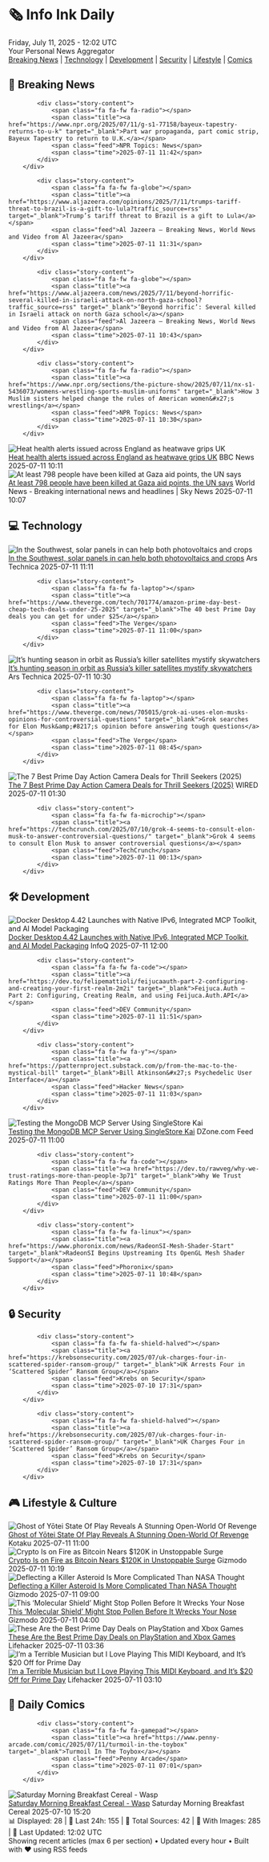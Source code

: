 <!-- Processing 54 RSS feeds at 2025-07-11 12:02:08 UTC -->
<!-- Processing: Garfield -->
<!-- Processing: Cyanide & Happiness -->
<!-- Processing: CNN Top Stories -->
<!-- Processing: Al Jazeera Breaking News -->
<!-- Processing: NPR News -->
<!-- Processing: CBC News -->
<!-- Error processing https://rss.cbc.ca/lineup/topstories.xml: The read operation timed out -->
<!-- Processing: Reuters Top News -->
<!-- Processing: Associated Press Breaking -->
<!-- Processing: ABC News Breaking -->
<!-- Processing: NBC News Breaking -->
<!-- Processing: Guardian World News -->
<!-- Processing: Ars Technica -->
<!-- Processing: O'Reilly Radar -->
<!-- Processing: Slashdot -->
<!-- Processing: Lobsters Python -->
<!-- Processing: Hacker News -->
<!-- Processing: Dev.to -->
<!-- Processing: StackOverflow Blog -->
<!-- Processing: It's FOSS -->
<!-- Error processing https://itsfoss.com/rss/: The read operation timed out -->
<!-- Processing: Red Hat Blog -->
<!-- Processing: Ubuntu Blog -->
<!-- Processing: GitHub Blog -->
<!-- Processing: GitLab Blog -->
<!-- Processing: InfoQ -->
<!-- Processing: DZone -->
<!-- Processing: Lifehacker -->
<!-- Processing: Kotaku -->
<!-- Generated 9 new posts out of 27 feeds processed -->
<div class="newspaper-header">
    <h1 class="newspaper-title">🗞️ Info Ink Daily</h1>
    <div class="newspaper-date">Friday, July 11, 2025 - 12:02 UTC</div>
    <div class="newspaper-subtitle">Your Personal News Aggregator</div>
</div>

<div class="newspaper-nav">
    <a href="#breaking">Breaking News</a> |
    <a href="#tech">Technology</a> |
    <a href="#dev">Development</a> |
    <a href="#security">Security</a> |
    <a href="#lifestyle">Lifestyle</a> |
    <a href="#webcomics">Comics</a>
</div>

<div class="news-section breaking-news" id="breaking">
<h2 class="section-header">🚨 Breaking News</h2>
<div class="stories-container">
<div class="story">
            
            <div class="story-content">
                <span class="fa fa-fw fa-radio"></span>
                <span class="title"><a href="https://www.npr.org/2025/07/11/g-s1-77158/bayeux-tapestry-returns-to-u-k" target="_blank">Part war propaganda, part comic strip, Bayeux Tapestry to return to U.K.</a></span>
                <span class="feed">NPR Topics: News</span>
                <span class="time">2025-07-11 11:42</span>
            </div>
        </div>
<div class="story">
            
            <div class="story-content">
                <span class="fa fa-fw fa-globe"></span>
                <span class="title"><a href="https://www.aljazeera.com/opinions/2025/7/11/trumps-tariff-threat-to-brazil-is-a-gift-to-lula?traffic_source=rss" target="_blank">Trump’s tariff threat to Brazil is a gift to Lula</a></span>
                <span class="feed">Al Jazeera – Breaking News, World News and Video from Al Jazeera</span>
                <span class="time">2025-07-11 11:31</span>
            </div>
        </div>
<div class="story">
            
            <div class="story-content">
                <span class="fa fa-fw fa-globe"></span>
                <span class="title"><a href="https://www.aljazeera.com/news/2025/7/11/beyond-horrific-several-killed-in-israeli-attack-on-north-gaza-school?traffic_source=rss" target="_blank">‘Beyond horrific’: Several killed in Israeli attack on north Gaza school</a></span>
                <span class="feed">Al Jazeera – Breaking News, World News and Video from Al Jazeera</span>
                <span class="time">2025-07-11 10:43</span>
            </div>
        </div>
<div class="story">
            
            <div class="story-content">
                <span class="fa fa-fw fa-radio"></span>
                <span class="title"><a href="https://www.npr.org/sections/the-picture-show/2025/07/11/nx-s1-5436073/womens-wrestling-sports-muslim-uniforms" target="_blank">How 3 Muslim sisters helped change the rules of American women&#x27;s wrestling</a></span>
                <span class="feed">NPR Topics: News</span>
                <span class="time">2025-07-11 10:30</span>
            </div>
        </div>
<div class="story">
            <img src="https://ichef.bbci.co.uk/ace/standard/240/cpsprodpb/f065/live/eb172460-5e37-11f0-b4c7-b192538570c2.jpg" alt="Heat health alerts issued across England as heatwave grips UK" class="story-image" loading="lazy" onerror="this.style.display='none'">
            <div class="story-content">
                <span class="fa fa-fw fa-flag"></span>
                <span class="title"><a href="https://www.bbc.com/news/articles/crmv8x74ky9o" target="_blank">Heat health alerts issued across England as heatwave grips UK</a></span>
                <span class="feed">BBC News</span>
                <span class="time">2025-07-11 10:11</span>
            </div>
        </div>
<div class="story">
            <img src="https://e3.365dm.com/25/07/1920x1080/skynews-gaza-aid_6957523.jpg?20250705015000" alt="At least 798 people have been killed at Gaza aid points, the UN says" class="story-image" loading="lazy" onerror="this.style.display='none'">
            <div class="story-content">
                <span class="fa fa-fw fa-satellite"></span>
                <span class="title"><a href="https://news.sky.com/story/at-least-798-people-have-been-killed-at-gaza-aid-points-the-un-says-13395360" target="_blank">At least 798 people have been killed at Gaza aid points, the UN says</a></span>
                <span class="feed">World News - Breaking international news and headlines | Sky News</span>
                <span class="time">2025-07-11 10:07</span>
            </div>
        </div>
</div>
</div>
<div class="news-section tech-news" id="tech">
<h2 class="section-header">💻 Technology</h2>
<div class="stories-container">
<div class="story">
            <img src="https://cdn.arstechnica.net/wp-content/uploads/2025/07/77772-2048x1366-1-500x500.jpg" alt="In the Southwest, solar panels in can help both photovoltaics and crops" class="story-image" loading="lazy" onerror="this.style.display='none'">
            <div class="story-content">
                <span class="fa fa-fw fa-cog"></span>
                <span class="title"><a href="https://arstechnica.com/science/2025/07/in-the-southwest-solar-panels-in-can-help-both-photovoltaics-and-crops/" target="_blank">In the Southwest, solar panels in can help both photovoltaics and crops</a></span>
                <span class="feed">Ars Technica</span>
                <span class="time">2025-07-11 11:11</span>
            </div>
        </div>
<div class="story">
            
            <div class="story-content">
                <span class="fa fa-fw fa-laptop"></span>
                <span class="title"><a href="https://www.theverge.com/tech/701774/amazon-prime-day-best-cheap-tech-deals-under-25-2025" target="_blank">The 40 best Prime Day deals you can get for under $25</a></span>
                <span class="feed">The Verge</span>
                <span class="time">2025-07-11 11:00</span>
            </div>
        </div>
<div class="story">
            <img src="https://cdn.arstechnica.net/wp-content/uploads/2025/07/GettyImages-2213596996-500x500.jpg" alt="It’s hunting season in orbit as Russia’s killer satellites mystify skywatchers" class="story-image" loading="lazy" onerror="this.style.display='none'">
            <div class="story-content">
                <span class="fa fa-fw fa-cog"></span>
                <span class="title"><a href="https://arstechnica.com/space/2025/07/its-hunting-season-in-orbit-as-russias-killer-satellites-mystify-skywatchers/" target="_blank">It’s hunting season in orbit as Russia’s killer satellites mystify skywatchers</a></span>
                <span class="feed">Ars Technica</span>
                <span class="time">2025-07-11 10:30</span>
            </div>
        </div>
<div class="story">
            
            <div class="story-content">
                <span class="fa fa-fw fa-laptop"></span>
                <span class="title"><a href="https://www.theverge.com/news/705015/grok-ai-uses-elon-musks-opinions-for-controversial-questions" target="_blank">Grok searches for Elon Musk&amp;#8217;s opinion before answering tough questions</a></span>
                <span class="feed">The Verge</span>
                <span class="time">2025-07-11 08:45</span>
            </div>
        </div>
<div class="story">
            <img src="https://media.wired.com/photos/686c28a46f1cf52d58e8f245/master/pass/7.jpg" alt="The 7 Best Prime Day Action Camera Deals for Thrill Seekers (2025)" class="story-image" loading="lazy" onerror="this.style.display='none'">
            <div class="story-content">
                <span class="fa fa-fw fa-bolt"></span>
                <span class="title"><a href="https://www.wired.com/gallery/prime-day-deals-on-action-cameras-2025-1/" target="_blank">The 7 Best Prime Day Action Camera Deals for Thrill Seekers (2025)</a></span>
                <span class="feed">WIRED</span>
                <span class="time">2025-07-11 01:30</span>
            </div>
        </div>
<div class="story">
            
            <div class="story-content">
                <span class="fa fa-fw fa-microchip"></span>
                <span class="title"><a href="https://techcrunch.com/2025/07/10/grok-4-seems-to-consult-elon-musk-to-answer-controversial-questions/" target="_blank">Grok 4 seems to consult Elon Musk to answer controversial questions</a></span>
                <span class="feed">TechCrunch</span>
                <span class="time">2025-07-11 00:13</span>
            </div>
        </div>
</div>
</div>
<div class="news-section dev-news" id="dev">
<h2 class="section-header">🛠️ Development</h2>
<div class="stories-container">
<div class="story">
            <img src="https://res.infoq.com/news/2025/07/docker-desktop-442/en/headerimage/Docker-1752038211333.jpeg" alt="Docker Desktop 4.42 Launches with Native IPv6, Integrated MCP Toolkit, and AI Model Packaging" class="story-image" loading="lazy" onerror="this.style.display='none'">
            <div class="story-content">
                <span class="fa fa-fw fa-info-circle"></span>
                <span class="title"><a href="https://www.infoq.com/news/2025/07/docker-desktop-442/?utm_campaign=infoq_content&utm_source=infoq&utm_medium=feed&utm_term=global" target="_blank">Docker Desktop 4.42 Launches with Native IPv6, Integrated MCP Toolkit, and AI Model Packaging</a></span>
                <span class="feed">InfoQ</span>
                <span class="time">2025-07-11 12:00</span>
            </div>
        </div>
<div class="story">
            
            <div class="story-content">
                <span class="fa fa-fw fa-code"></span>
                <span class="title"><a href="https://dev.to/felipemattioli/feijucaauth-part-2-configuring-and-creating-your-first-realm-2m2i" target="_blank">Feijuca.Auth – Part 2: Configuring, Creating Realm, and using Feijuca.Auth.API</a></span>
                <span class="feed">DEV Community</span>
                <span class="time">2025-07-11 11:51</span>
            </div>
        </div>
<div class="story">
            
            <div class="story-content">
                <span class="fa fa-fw fa-y"></span>
                <span class="title"><a href="https://patternproject.substack.com/p/from-the-mac-to-the-mystical-bill" target="_blank">Bill Atkinson&#x27;s Psychedelic User Interface</a></span>
                <span class="feed">Hacker News</span>
                <span class="time">2025-07-11 11:03</span>
            </div>
        </div>
<div class="story">
            <img src="https://dz2cdn1.dzone.com/thumbnail?fid=18506006&w=600" alt="Testing the MongoDB MCP Server Using SingleStore Kai" class="story-image" loading="lazy" onerror="this.style.display='none'">
            <div class="story-content">
                <span class="fa fa-fw fa-newspaper"></span>
                <span class="title"><a href="https://dzone.com/articles/testing-mongodb-mcp-server-with-singlestore-kai" target="_blank">Testing the MongoDB MCP Server Using SingleStore Kai</a></span>
                <span class="feed">DZone.com Feed</span>
                <span class="time">2025-07-11 11:00</span>
            </div>
        </div>
<div class="story">
            
            <div class="story-content">
                <span class="fa fa-fw fa-code"></span>
                <span class="title"><a href="https://dev.to/rawveg/why-we-trust-ratings-more-than-people-3p71" target="_blank">Why We Trust Ratings More Than People</a></span>
                <span class="feed">DEV Community</span>
                <span class="time">2025-07-11 11:00</span>
            </div>
        </div>
<div class="story">
            
            <div class="story-content">
                <span class="fa fa-fw fa-linux"></span>
                <span class="title"><a href="https://www.phoronix.com/news/RadeonSI-Mesh-Shader-Start" target="_blank">RadeonSI Begins Upstreaming Its OpenGL Mesh Shader Support</a></span>
                <span class="feed">Phoronix</span>
                <span class="time">2025-07-11 10:48</span>
            </div>
        </div>
</div>
</div>
<div class="news-section security-news" id="security">
<h2 class="section-header">🔒 Security</h2>
<div class="stories-container">
<div class="story">
            
            <div class="story-content">
                <span class="fa fa-fw fa-shield-halved"></span>
                <span class="title"><a href="https://krebsonsecurity.com/2025/07/uk-charges-four-in-scattered-spider-ransom-group/" target="_blank">UK Arrests Four in ‘Scattered Spider’ Ransom Group</a></span>
                <span class="feed">Krebs on Security</span>
                <span class="time">2025-07-10 17:31</span>
            </div>
        </div>
<div class="story">
            
            <div class="story-content">
                <span class="fa fa-fw fa-shield-halved"></span>
                <span class="title"><a href="https://krebsonsecurity.com/2025/07/uk-charges-four-in-scattered-spider-ransom-group/" target="_blank">UK Charges Four in ‘Scattered Spider’ Ransom Group</a></span>
                <span class="feed">Krebs on Security</span>
                <span class="time">2025-07-10 17:31</span>
            </div>
        </div>
</div>
</div>
<div class="news-section lifestyle-news" id="lifestyle">
<h2 class="section-header">🎮 Lifestyle & Culture</h2>
<div class="stories-container">
<div class="story">
            <img src="https://i.kinja-img.com/image/upload/c_fit,q_80,w_636/c8d79a88971c1f238eb955c39e864ea8.jpg" alt="Ghost of Yōtei State Of Play Reveals A Stunning Open-World Of Revenge" class="story-image" loading="lazy" onerror="this.style.display='none'">
            <div class="story-content">
                <span class="fa fa-fw fa-gamepad"></span>
                <span class="title"><a href="https://kotaku.com/ghost-of-yotei-tsushima-sony-ps5-state-of-play-1851786081" target="_blank">Ghost of Yōtei State Of Play Reveals A Stunning Open-World Of Revenge</a></span>
                <span class="feed">Kotaku</span>
                <span class="time">2025-07-11 11:00</span>
            </div>
        </div>
<div class="story">
            <img src="https://gizmodo.com/app/uploads/2025/07/bitcoin-photo.jpg" alt="Crypto Is on Fire as Bitcoin Nears $120K in Unstoppable Surge" class="story-image" loading="lazy" onerror="this.style.display='none'">
            <div class="story-content">
                <span class="fa fa-fw fa-computer"></span>
                <span class="title"><a href="https://gizmodo.com/crypto-is-on-fire-as-bitcoin-nears-120k-in-unstoppable-surge-2000627980" target="_blank">Crypto Is on Fire as Bitcoin Nears $120K in Unstoppable Surge</a></span>
                <span class="feed">Gizmodo</span>
                <span class="time">2025-07-11 10:19</span>
            </div>
        </div>
<div class="story">
            <img src="https://gizmodo.com/app/uploads/2025/07/dimorphos.jpg" alt="Deflecting a Killer Asteroid Is More Complicated Than NASA Thought" class="story-image" loading="lazy" onerror="this.style.display='none'">
            <div class="story-content">
                <span class="fa fa-fw fa-computer"></span>
                <span class="title"><a href="https://gizmodo.com/deflecting-a-killer-asteroid-is-more-complicated-than-nasa-thought-2000627783" target="_blank">Deflecting a Killer Asteroid Is More Complicated Than NASA Thought</a></span>
                <span class="feed">Gizmodo</span>
                <span class="time">2025-07-11 09:00</span>
            </div>
        </div>
<div class="story">
            <img src="https://gizmodo.com/app/uploads/2025/07/pollen-allergy-lead.jpg" alt="This ‘Molecular Shield’ Might Stop Pollen Before It Wrecks Your Nose" class="story-image" loading="lazy" onerror="this.style.display='none'">
            <div class="story-content">
                <span class="fa fa-fw fa-computer"></span>
                <span class="title"><a href="https://gizmodo.com/this-molecular-shield-might-stop-pollen-before-it-wrecks-your-nose-2000627787" target="_blank">This ‘Molecular Shield’ Might Stop Pollen Before It Wrecks Your Nose</a></span>
                <span class="feed">Gizmodo</span>
                <span class="time">2025-07-11 04:00</span>
            </div>
        </div>
<div class="story">
            <img src="https://lifehacker.com/imagery/articles/01JZVB9KC0S8X18GWPCQ3VXDJS/hero-image.png" alt="These Are the Best Prime Day Deals on PlayStation and Xbox Games" class="story-image" loading="lazy" onerror="this.style.display='none'">
            <div class="story-content">
                <span class="fa fa-fw fa-life-ring"></span>
                <span class="title"><a href="https://lifehacker.com/entertainment/playstation-xbox-games-on-sale-prime-day-2025?utm_medium=RSS" target="_blank">These Are the Best Prime Day Deals on PlayStation and Xbox Games</a></span>
                <span class="feed">Lifehacker</span>
                <span class="time">2025-07-11 03:36</span>
            </div>
        </div>
<div class="story">
            <img src="https://lifehacker.com/imagery/articles/01JZVNSFHMG26Y8Q4ZFRJ6J4FB/hero-image.jpg" alt="I’m a Terrible Musician but I Love Playing This MIDI Keyboard, and It’s $20 Off for Prime Day" class="story-image" loading="lazy" onerror="this.style.display='none'">
            <div class="story-content">
                <span class="fa fa-fw fa-life-ring"></span>
                <span class="title"><a href="https://lifehacker.com/tech/akai-midi-keyboard-prime-day-2025?utm_medium=RSS" target="_blank">I’m a Terrible Musician but I Love Playing This MIDI Keyboard, and It’s $20 Off for Prime Day</a></span>
                <span class="feed">Lifehacker</span>
                <span class="time">2025-07-11 03:10</span>
            </div>
        </div>
</div>
</div>
<div class="news-section webcomics-section" id="webcomics">
<h2 class="section-header">🎨 Daily Comics</h2>
<div class="stories-container">
<div class="story">
            
            <div class="story-content">
                <span class="fa fa-fw fa-gamepad"></span>
                <span class="title"><a href="https://www.penny-arcade.com/comic/2025/07/11/turmoil-in-the-toybox" target="_blank">Turmoil In The Toybox</a></span>
                <span class="feed">Penny Arcade</span>
                <span class="time">2025-07-11 07:01</span>
            </div>
        </div>
<div class="story">
            <img src="https://www.smbc-comics.com/comics/1751598559-20250710.png" alt="Saturday Morning Breakfast Cereal - Wasp" class="story-image" loading="lazy" onerror="this.style.display='none'">
            <div class="story-content">
                <span class="fa fa-fw fa-smile"></span>
                <span class="title"><a href="https://www.smbc-comics.com/comic/wasp" target="_blank">Saturday Morning Breakfast Cereal - Wasp</a></span>
                <span class="feed">Saturday Morning Breakfast Cereal</span>
                <span class="time">2025-07-10 15:20</span>
            </div>
        </div>
</div>
</div>

<div class="newspaper-footer">
    <div class="stats">
        📊 Displayed: 28 | 📅 Last 24h: 155 | 📡 Total Sources: 42 | 📸 With Images: 285 |
        🔄 Last Updated: 12:02 UTC
    </div>
    <div class="footer-note">
        Showing recent articles (max 6 per section) • Updated every hour • Built with ❤️ using RSS feeds
    </div>
</div>
